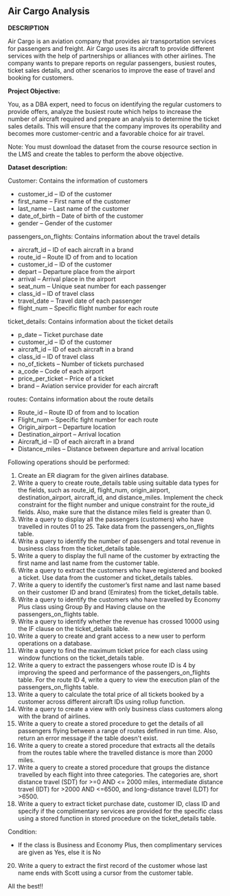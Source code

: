 ## Air Cargo Analysis

**DESCRIPTION**

Air Cargo is an aviation company that provides air transportation services for passengers and freight. Air Cargo uses its aircraft to provide different services with the help of partnerships or alliances with other airlines. The company wants to prepare reports on regular passengers, busiest routes, ticket sales details, and other scenarios to improve the ease of travel and booking for customers.

**Project Objective:**

You, as a DBA expert, need to focus on identifying the regular customers to provide offers, analyze the busiest route which helps to increase the number of aircraft required and prepare an analysis to determine the ticket sales details. This will ensure that the company improves its operability and becomes more customer-centric and a favorable choice for air travel.

Note: You must download the dataset from the course resource section in the LMS and create the tables to perform the above objective.

**Dataset description:**

Customer: Contains the information of customers
- customer_id – ID of the customer
- first_name – First name of the customer
- last_name – Last name of the customer
- date_of_birth – Date of birth of the customer
- gender – Gender of the customer
 
passengers_on_flights: Contains information about the travel details
- aircraft_id – ID of each aircraft in a brand
- route_id – Route ID of from and to location
- customer_id – ID of the customer
- depart – Departure place from the airport
- arrival – Arrival place in the airport
- seat_num – Unique seat number for each passenger
- class_id – ID of travel class
- travel_date – Travel date of each passenger
- flight_num – Specific flight number for each route
 
ticket_details: Contains information about the ticket details
- p_date – Ticket purchase date
- customer_id – ID of the customer
- aircraft_id – ID of each aircraft in a brand
- class_id – ID of travel class
- no_of_tickets – Number of tickets purchased
- a_code – Code of each airport
- price_per_ticket – Price of a ticket
- brand – Aviation service provider for each aircraft

routes: Contains information about the route details
- Route_id – Route ID of from and to location
- Flight_num – Specific fight number for each route
- Origin_airport – Departure location
- Destination_airport – Arrival location
- Aircraft_id – ID of each aircraft in a brand
- Distance_miles – Distance between departure and arrival location
 
Following operations should be performed:

1. Create an ER diagram for the given airlines database.
2. Write a query to create route_details table using suitable data types for the fields, such as route_id, flight_num, origin_airport, destination_airport, aircraft_id, and distance_miles. Implement the check constraint for the flight number and unique constraint for the route_id fields. Also, make sure that the distance miles field is greater than 0.
3. Write a query to display all the passengers (customers) who have travelled in routes 01 to 25. Take data  from the passengers_on_flights table.
4. Write a query to identify the number of passengers and total revenue in business class from the ticket_details table.
5. Write a query to display the full name of the customer by extracting the first name and last name from the customer table.
6. Write a query to extract the customers who have registered and booked a ticket. Use data from the customer and ticket_details tables.
7. Write a query to identify the customer’s first name and last name based on their customer ID and brand (Emirates) from the ticket_details table.
8. Write a query to identify the customers who have travelled by Economy Plus class using Group By and Having clause on the passengers_on_flights table.
9. Write a query to identify whether the revenue has crossed 10000 using the IF clause on the ticket_details table.
10. Write a query to create and grant access to a new user to perform operations on a database.
11. Write a query to find the maximum ticket price for each class using window functions on the ticket_details table.
12. Write a query to extract the passengers whose route ID is 4 by improving the speed and performance of the passengers_on_flights table.
 For the route ID 4, write a query to view the execution plan of the passengers_on_flights table.
13. Write a query to calculate the total price of all tickets booked by a customer across different aircraft IDs using rollup function.
14. Write a query to create a view with only business class customers along with the brand of airlines.
15. Write a query to create a stored procedure to get the details of all passengers flying between a range of routes defined in run time. Also, return an error message if the table doesn't exist.
16. Write a query to create a stored procedure that extracts all the details from the routes table where the travelled distance is more than 2000 miles.
17. Write a query to create a stored procedure that groups the distance travelled by each flight into three categories. The categories are, short distance travel (SDT) for >=0 AND <= 2000 miles, intermediate distance travel (IDT) for >2000 AND <=6500, and long-distance travel (LDT) for >6500.
18. Write a query to extract ticket purchase date, customer ID, class ID and specify if the complimentary services are provided for the specific class using a stored function in stored procedure on the ticket_details table.

Condition:

- If the class is Business and Economy Plus, then complimentary services are given as Yes, else it is No
20. Write a query to extract the first record of the customer whose last name ends with Scott using a cursor from the customer table.

All the best!!
